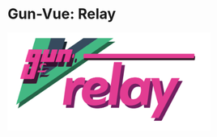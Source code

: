 # Gun-Vue: Relay

<img src="https://raw.githubusercontent.com/DeFUCC/gun-vue/main/app/public/media/svg/relay.svg" alt="@gun-vue relay logo" width="400" />
